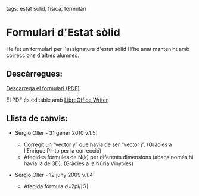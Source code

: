 tags: estat sòlid, física, formulari

# Formulari d'Estat sòlid

He fet un formulari per l'assignatura d'estat sòlid i l'he anat mantenint amb correccions d'altres alumnes.

## Descàrregues:

[Descarrega el formulari (PDF)](/mypermanent.php?slug=estatsolid)

El PDF és editable amb [LibreOffice Writer](http://libreoffice.org/).


## Llista de canvis:

- Sergio Oller - 31 gener 2010 v.1.5:
   - Corregit un “vector y” que havia de ser “vector j”. (Gràcies a l’Enrique Pinto per la correcció)
   - Afegides fórmules de N(k) per diferents dimensions (abans només hi havia la de 3D). (Gràcies a la Núria Vinyoles)

- Sergio Oller - 12 juny 2009  v.1.4:
   
   - Afegida fórmula d=2pi/|G|
